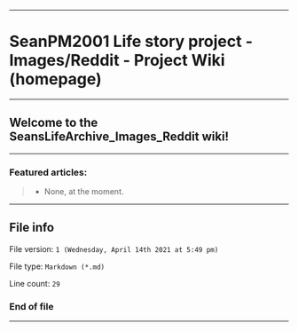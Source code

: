 
***

# SeanPM2001 Life story project - Images/Reddit - Project Wiki (homepage)

***

## Welcome to the SeansLifeArchive_Images_Reddit wiki!

***

### Featured articles:

> * None, at the moment.

***

## File info

File version: `1 (Wednesday, April 14th 2021 at 5:49 pm)`

File type: `Markdown (*.md)`

Line count: `29`

### End of file

***
